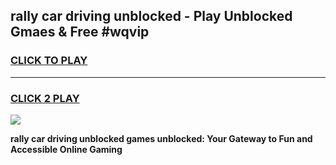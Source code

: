 
## rally car driving unblocked - Play Unblocked Gmaes & Free #wqvip
<h3>
<a href="https://news.freeplayer.one?title=rally_car_driving_unblocked&ref=03M">CLICK TO PLAY</a></h3>
<hr>

<h3>
<a href="https://news.freeplayer.one?title=rally_car_driving_unblocked&ref=03M">CLICK 2 PLAY</a>
  
</h3>

<a href="https://news.freeplayer.one?title=rally_car_driving_unblocked&ref=03M"><img src="https://clearcache.store/games.png"></a>


**rally car driving unblocked games unblocked: Your Gateway to Fun and Accessible Online Gaming**

